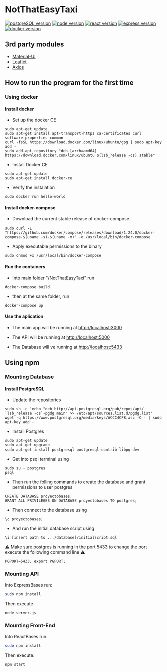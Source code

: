 # NotThatEasyTaxi 
[![postgreSQL version](https://img.shields.io/badge/PostgreSQL-v11.2-blue.svg?style=flat-square)](https://www.postgresql.org/) [![node version](https://img.shields.io/badge/Node-v11.12.0-green.svg?style=flat-square)](https://nodejs.org/en/) [![react version](https://img.shields.io/badge/Reactjs-v16.8.3-blue.svg?style=flat-square)](https://reactjs.org/) [![express version](https://img.shields.io/badge/Expressjs-v16.8.3-blue.svg?style=flat-square)](https://expressjs.com/) [![docker version](https://img.shields.io/badge/Docker-v18.09.4-blue.svg?style=flat-square)](https://www.docker.com/)

## 3rd party modules

* [Material-UI](https://material-ui.com/)
* [Leaflet](https://leafletjs.com/)
* [Axios](https://github.com/axios/axios)

## How to run the program for the first time

### Using docker

#### Install docker

* Set up the docker CE

```
sudo apt-get update
sudo apt-get install apt-transport-https ca-certificates curl software-properties-common
curl -fsSL https://download.docker.com/linux/ubuntu/gpg | sudo apt-key add -
sudo add-apt-repository "deb [arch=amd64] https://download.docker.com/linux/ubuntu $(lsb_release -cs) stable"
```

* Install Docker CE

```
sudo apt-get update
sudo apt-get install docker-ce
```

* Verify the instalation

```
sudo docker run hello-world
```

#### Install docker-compose

* Download the current stable release of docker-compose

```
sudo curl -L "https://github.com/docker/compose/releases/download/1.24.0/docker-compose-$(uname -s)-$(uname -m)" -o /usr/local/bin/docker-compose
```

* Apply executable permissions to the binary

```
sudo chmod +x /usr/local/bin/docker-compose
```

#### Run the containers

* Into main folder "/NotThatEasyTaxi" run
```
docker-compose build
```
* then at the same folder, run
```
docker-compose up
```

#### Use the aplication

* The main app will be running at <http://localhost:3000>

* The API will be running at <http://localhost:5000>

* The Database will ve running at <http://localhost:5433>

## Using npm

### Mounting Database

#### Install PostgreSQL

* Update the repositories
``` 
sudo sh -c 'echo "deb http://apt.postgresql.org/pub/repos/apt/ `lsb_release -cs`-pgdg main" >> /etc/apt/sources.list.d/pgdg.list'
wget -q https://www.postgresql.org/media/keys/ACCC4CF8.asc -O - | sudo apt-key add -
 ```

* Install Postgres
```
sudo apt-get update
sudo apt-get upgrade 
sudo apt-get install postgresql postgresql-contrib libpq-dev
```
* Get into psql terminal using
```
sudo su - postgres
psql
```
* Then run the folling commands to create the database and grant permissions to user postgres
```
CREATE DATABASE proyectobases;
GRANT ALL PRIVILEGES ON DATABASE proyectobases TO postgres;
```
* Then connect to the database using
```
\c proyectobases;
```
* And run the initial database script using
```
\i [insert path to .../database]/initialscript.sql
```
:warning: Make sure postgres is running in the port 5433 to change the port execute the following command line :warning:
```
PGPORT=5433, export PGPORT;
```

### Mounting API

Into ExpressBases run:

```bash
sudo npm install
```

Then execute

```bash
node server.js
```

### Mounting Front-End

Into ReactBases run:

```bash
sudo npm install
```

Then execute:

```bash
npm start
```
